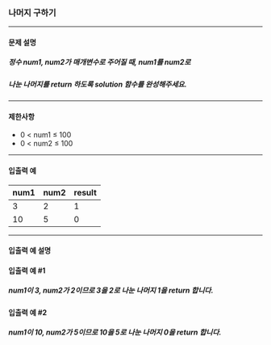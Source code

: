 ### 나머지 구하기

***

#### 문제 설명
##### 정수 num1, num2가 매개변수로 주어질 때, num1를 num2로 
##### 나눈 나머지를 return 하도록 solution 함수를 완성해주세요.

***

#### 제한사항
* 0 < num1 ≤ 100
* 0 < num2 ≤ 100

***

#### 입출력 예
num1|num2   |result|
|:--|:--    |:--
3	|2	    |1     |
10	|5	    |0     |

***

#### 입출력 예 설명
#### 입출력 예 #1

##### num1이 3, num2가 2이므로 3을 2로 나눈 나머지 1을 return 합니다.

#### 입출력 예 #2

##### num1이 10, num2가 5이므로 10을 5로 나눈 나머지 0을 return 합니다.